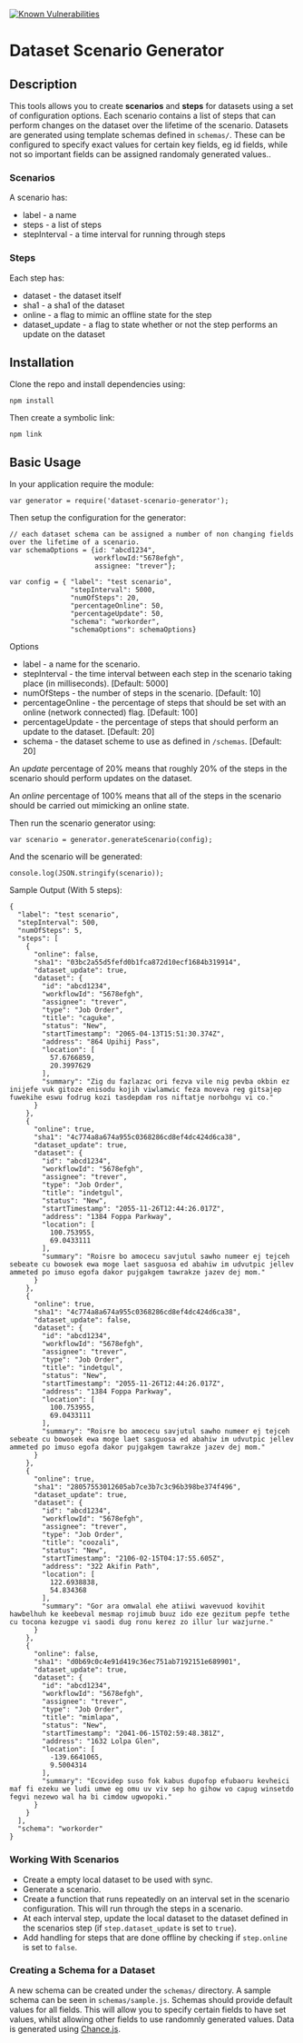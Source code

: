 [![Known Vulnerabilities](https://snyk.io/test/github/tommyj1994/dataset-scenario-generator/be70b8b9d1fb05986d9bc883735a8cf29b612829/badge.svg)](https://snyk.io/test/github/tommyj1994/dataset-scenario-generator/be70b8b9d1fb05986d9bc883735a8cf29b612829)
# Dataset Scenario Generator
## Description
This tools allows you to create **scenarios** and **steps** for datasets using a set of configuration options. Each scenario contains a list of steps that can perform changes on the dataset over the lifetime of the scenario. Datasets are generated using template schemas defined in `schemas/`. These can be configured to specify exact values for certain key fields, eg id fields, while not so important fields can be assigned randomaly generated values..

### Scenarios
A scenario has:
* label - a name
* steps - a list of steps
* stepInterval - a time interval for running through steps

### Steps
Each step has:
* dataset - the dataset itself
* sha1 - a sha1 of the dataset
* online - a flag to mimic an offline state for the step
* dataset_update - a flag to state whether or not the step performs an update on the dataset

## Installation
Clone the repo and install dependencies using:

```
npm install
```

Then create a symbolic link:
```
npm link
```

## Basic Usage
In your application require the module:

```
var generator = require('dataset-scenario-generator');

```

Then setup the configuration for the generator:
```
// each dataset schema can be assigned a number of non changing fields over the lifetime of a scenario.
var schemaOptions = {id: "abcd1234",
                     workflowId:"5678efgh",
                     assignee: "trever"};

var config = { "label": "test scenario",
               "stepInterval": 5000,
               "numOfSteps": 20,
               "percentageOnline": 50,
               "percentageUpdate": 50,
               "schema": "workorder",
               "schemaOptions": schemaOptions}
```
Options
* label - a name for the scenario.
* stepInterval - the time interval between each step in the scenario taking place (in milliseconds). [Default: 5000]
* numOfSteps - the number of steps in the scenario. [Default: 10]
* percentageOnline - the percentage of steps that should be set with an online (network connected) flag. [Default: 100]
* percentageUpdate - the percentage of steps that should perform an update to the dataset. [Default: 20]
* schema - the dataset scheme to use as defined in `/schemas`. [Default: 20]

An *update* percentage of 20% means that roughly 20% of the steps in the scenario should perform updates on the dataset.

An *online* percentage of 100% means that all of the steps in the scenario should be carried out mimicking an online state.

Then run the scenario generator using:

```
var scenario = generator.generateScenario(config);
```

And the scenario will be generated:

```
console.log(JSON.stringify(scenario));
```

Sample Output (With 5 steps):

```
{
  "label": "test scenario",
  "stepInterval": 500,
  "numOfSteps": 5,
  "steps": [
    {
      "online": false,
      "sha1": "03bc2a55d5fefd0b1fca872d10ecf1684b319914",
      "dataset_update": true,
      "dataset": {
        "id": "abcd1234",
        "workflowId": "5678efgh",
        "assignee": "trever",
        "type": "Job Order",
        "title": "caguke",
        "status": "New",
        "startTimestamp": "2065-04-13T15:51:30.374Z",
        "address": "864 Upihij Pass",
        "location": [
          57.6766859,
          20.3997629
        ],
        "summary": "Zig du fazlazac ori fezva vile nig pevba okbin ez inijefe vuk gitoze enisodu kojih viwlamwic feza moveva reg gitsajep fuwekihe eswu fodrug kozi tasdepdam ros niftatje norbohgu vi co."
      }
    },
    {
      "online": true,
      "sha1": "4c774a8a674a955c0368286cd8ef4dc424d6ca38",
      "dataset_update": true,
      "dataset": {
        "id": "abcd1234",
        "workflowId": "5678efgh",
        "assignee": "trever",
        "type": "Job Order",
        "title": "indetgul",
        "status": "New",
        "startTimestamp": "2055-11-26T12:44:26.017Z",
        "address": "1384 Foppa Parkway",
        "location": [
          100.753955,
          69.0433111
        ],
        "summary": "Roisre bo amocecu savjutul sawho numeer ej tejceh sebeate cu bowosek ewa moge laet sasguosa ed abahiw im udvutpic jellev ammeted po imuso egofa dakor pujgakgem tawrakze jazev dej mom."
      }
    },
    {
      "online": true,
      "sha1": "4c774a8a674a955c0368286cd8ef4dc424d6ca38",
      "dataset_update": false,
      "dataset": {
        "id": "abcd1234",
        "workflowId": "5678efgh",
        "assignee": "trever",
        "type": "Job Order",
        "title": "indetgul",
        "status": "New",
        "startTimestamp": "2055-11-26T12:44:26.017Z",
        "address": "1384 Foppa Parkway",
        "location": [
          100.753955,
          69.0433111
        ],
        "summary": "Roisre bo amocecu savjutul sawho numeer ej tejceh sebeate cu bowosek ewa moge laet sasguosa ed abahiw im udvutpic jellev ammeted po imuso egofa dakor pujgakgem tawrakze jazev dej mom."
      }
    },
    {
      "online": true,
      "sha1": "28057553012605ab7ce3b7c3c96b398be374f496",
      "dataset_update": true,
      "dataset": {
        "id": "abcd1234",
        "workflowId": "5678efgh",
        "assignee": "trever",
        "type": "Job Order",
        "title": "coozali",
        "status": "New",
        "startTimestamp": "2106-02-15T04:17:55.605Z",
        "address": "322 Akifin Path",
        "location": [
          122.6938838,
          54.834368
        ],
        "summary": "Gor ara omwalal ehe atiiwi wavevuod kovihit hawbelhuh ke keebeval mesmap rojimub buuz ido eze gezitum pepfe tethe cu tocona kezugpe vi saodi dug ronu kerez zo illur lur wazjurne."
      }
    },
    {
      "online": false,
      "sha1": "d0b69c0c4e91d419c36ec751ab7192151e689901",
      "dataset_update": true,
      "dataset": {
        "id": "abcd1234",
        "workflowId": "5678efgh",
        "assignee": "trever",
        "type": "Job Order",
        "title": "mimlapa",
        "status": "New",
        "startTimestamp": "2041-06-15T02:59:48.381Z",
        "address": "1632 Lolpa Glen",
        "location": [
          -139.6641065,
          9.5004314
        ],
        "summary": "Ecovidep suso fok kabus dupofop efubaoru kevheici maf fi ezeku we ludi umwe eg omu uv viv sep ho gihow vo capug winsetdo fegvi nezewo wal ha bi cimdow ugwopoki."
      }
    }
  ],
  "schema": "workorder"
}
```

### Working With Scenarios

* Create a empty local dataset to be used with sync.
* Generate a scenario.
* Create a function that runs repeatedly on an interval set in the scenario configuration. This will run through the steps in a scenario.
* At each interval step, update the local dataset to the dataset defined in the scenarios step (if `step.dataset_update` is set to `true`).
* Add handling for steps that are done offline by checking if `step.online` is set to `false`.

### Creating a Schema for a Dataset
A new schema can be created under the `schemas/` directory.  A sample schema can be seen in `schemas/sample.js`.
Schemas should provide default values for all fields. This will allow you to specify certain fields to have set values, whilst allowing other fields to use randomnly generated values. Data is generated using [Chance.js](http://chancejs.com).
